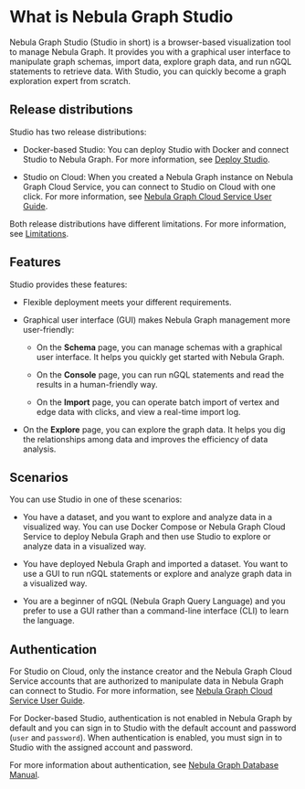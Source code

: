 # What is Nebula Graph Studio

Nebula Graph Studio (Studio in short) is a browser-based visualization tool to manage Nebula Graph. It provides you with a graphical user interface to manipulate graph schemas, import data, explore graph data, and run nGQL statements to retrieve data. With Studio, you can quickly become a graph exploration expert from scratch.

## Release distributions

Studio has two release distributions:

- Docker-based Studio: You can deploy Studio with Docker and connect Studio to Nebula Graph. For more information, see [Deploy Studio](../install-configure/st-ug-deploy.md).  

- Studio on Cloud: When you created a Nebula Graph instance on Nebula Graph Cloud Service, you can connect to Studio on Cloud with one click. For more information, see [Nebula Graph Cloud Service User Guide](https://cloud-docs.nebula-cloud.io/en/posts/manage-instances/dbaas-ug-connect-nebulastudio/ "Click to go to Nebula Graph Cloud Service User Guide").

Both release distributions have different limitations. For more information, see [Limitations](st-ug-limitations.md).

## Features

Studio provides these features:

- Flexible deployment meets your different requirements.

- Graphical user interface (GUI) makes Nebula Graph management more user-friendly:

  - On the **Schema** page, you can manage schemas with a graphical user interface. It helps you quickly get started with Nebula Graph.

  - On the **Console** page, you can run nGQL statements and read the results in a human-friendly way.

  - On the **Import** page, you can operate batch import of vertex and edge data with clicks, and view a real-time import log.

- On the **Explore** page, you can explore the graph data. It helps you dig the relationships among data and improves the efficiency of data analysis.

## Scenarios

You can use Studio in one of these scenarios:

- You have a dataset, and you want to explore and analyze data in a visualized way. You can use Docker Compose or Nebula Graph Cloud Service to deploy Nebula Graph and then use Studio to explore or analyze data in a visualized way.  

- You have deployed Nebula Graph and imported a dataset. You want to use a GUI to run nGQL statements or explore and analyze graph data in a visualized way.  

- You are a beginner of nGQL (Nebula Graph Query Language) and you prefer to use a GUI rather than a command-line interface (CLI) to learn the language.  

## Authentication

For Studio on Cloud, only the instance creator and the Nebula Graph Cloud Service accounts that are authorized to manipulate data in Nebula Graph can connect to Studio. For more information, see [Nebula Graph Cloud Service User Guide](https://cloud-docs.nebula-cloud.io/en/posts/manage-instances/dbaas-ug-connect-nebulastudio/ "Click to go to Nebula Graph Cloud Service User Guide").

For Docker-based Studio, authentication is not enabled in Nebula Graph by default and you can sign in to Studio with the default account and password (`user` and `password`). When authentication is enabled, you must sign in to Studio with the assigned account and password.

For more information about authentication, see [Nebula Graph Database Manual](https://docs.nebula-graph.io/manual-EN/3.build-develop-and-administration/4.account-management-statements/authentication/ "Click to go to Nebula Graph website").
